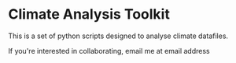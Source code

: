 # Climate Analysis Toolkit

This is a set of python scripts designed to analyse climate datafiles.

If you're interested in collaborating, email me at email address
